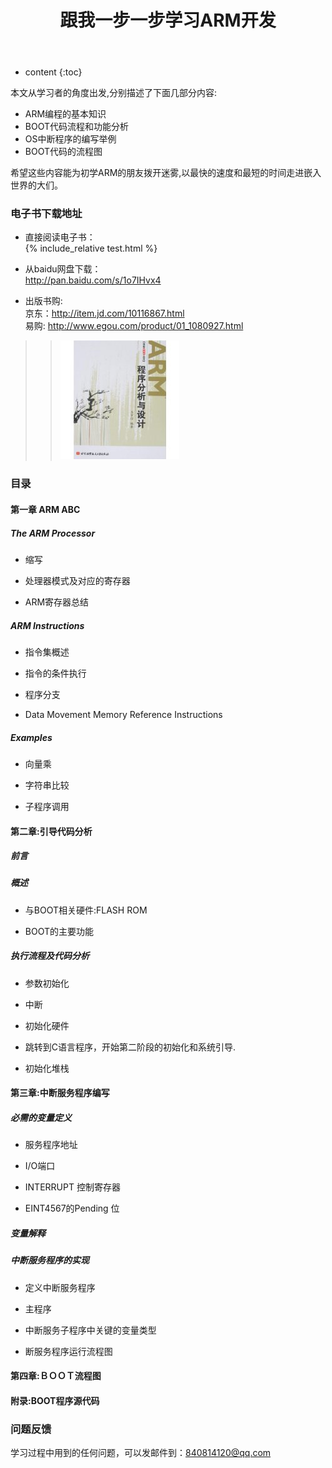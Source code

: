 ﻿---
layout: post
title:  "跟我一步一步学习ARM开发"
categories: ARM
tags:  ARM C IOT
---

* content
{:toc}


本文从学习者的角度出发,分别描述了下面几部分内容:
 - ARM编程的基本知识
 - BOOT代码流程和功能分析
 - OS中断程序的编写举例
 - BOOT代码的流程图  

希望这些内容能为初学ARM的朋友拨开迷雾,以最快的速度和最短的时间走进嵌入世界的大们。







###  电子书下载地址  
  - 直接阅读电子书：     
      {% include_relative test.html %}
  - 从baidu网盘下载：    
      <http://pan.baidu.com/s/1o7IHvx4>

  - 出版书购:     
     京东：<http://item.jd.com/10116867.html>    
     易购: <http://www.egou.com/product/01_1080927.html>  
   
   > > ![](/51HAvkjRIzL._AA190_.jpg)


### 目录

#### 第一章 ARM ABC

##### The ARM Processor

- 缩写
- 处理器模式及对应的寄存器

- ARM寄存器总结

##### ARM Instructions

- 指令集概述

- 指令的条件执行

- 程序分支

- Data Movement Memory Reference Instructions

##### Examples

- 向量乘

- 字符串比较

- 子程序调用

#### 第二章:引导代码分析

##### 前言

##### 概述

- 与BOOT相关硬件:FLASH ROM

- BOOT的主要功能

##### 执行流程及代码分析

- 参数初始化

- 中断

- 初始化硬件

- 跳转到C语言程序，开始第二阶段的初始化和系统引导.

- 初始化堆栈

#### 第三章:中断服务程序编写

##### 必需的变量定义

- 服务程序地址

- I/O端口

- INTERRUPT 控制寄存器

- EINT4567的Pending 位

##### 变量解释

##### 中断服务程序的实现

- 定义中断服务程序

- 主程序

- 中断服务子程序中关键的变量类型

- 断服务程序运行流程图

#### 第四章:ＢＯＯＴ流程图

#### 附录:BOOT程序源代码
   

### 问题反馈   

学习过程中用到的任何问题，可以发邮件到：840814120@qq.com